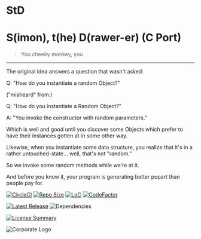 # StD
S(imon), t(he) D(rawer-er) (C Port)
==========

> You cheeky monkey, you
----------

The original idea answers a question that wasn't asked:

Q:
"How do you instantiate a random Object?"

("misheard" from:)

Q:
"How do you instantiate a Random Object?"

A:
"You invoke the constructor with random parameters."

Which is well and good until you discover some Objects
which prefer to have their instances gotten at in some other way.

Likewise, when you instantiate some data structure,
you realize that it's in a rather untouched-state...
well, that's not "random."

So we invoke some random methods while we're at it.

And before you know it,
your program is generating better popart
than people pay for.

[![CircleCI](https://img.shields.io/circleci/build/github/InnovAnon-Inc/StD?color=%23FF1100&logo=InnovAnon%2C%20Inc.&logoColor=%23FF1133&style=plastic)](https://circleci.com/gh/InnovAnon-Inc/StD)
[![Repo Size](https://img.shields.io/github/repo-size/InnovAnon-Inc/StD?color=%23FF1100&logo=InnovAnon%2C%20Inc.&logoColor=%23FF1133&style=plastic)](https://github.com/InnovAnon-Inc/StD)
[![LoC](https://tokei.rs/b1/github/InnovAnon-Inc/StD?category=code)](https://github.com/InnovAnon-Inc/StD)
[![CodeFactor](https://www.codefactor.io/repository/github/InnovAnon-Inc/StD/badge)](https://www.codefactor.io/repository/github/InnovAnon-Inc/StD)

[![Latest Release](https://img.shields.io/github/commits-since/InnovAnon-Inc/StD/latest?color=%23FF1100&include_prereleases&logo=InnovAnon%2C%20Inc.&logoColor=%23FF1133&style=plastic)](https://github.com/InnovAnon-Inc/StD/releases/latest)
![Dependencies](https://img.shields.io/librariesio/github/InnovAnon-Inc/StD?color=%23FF1100&style=plastic)

[![License Summary](https://img.shields.io/github/license/InnovAnon-Inc/StD?color=%23FF1100&label=Free%20Code%20for%20a%20Free%20World%21&logo=InnovAnon%2C%20Inc.&logoColor=%23FF1133&style=plastic)](https://tldrlegal.com/license/unlicense#summary)

![Corporate Logo](https://i.imgur.com/UD8y4Is.gif)

